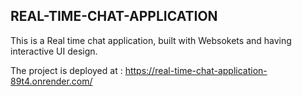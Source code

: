 ## REAL-TIME-CHAT-APPLICATION
This is a Real time chat application, built with Websokets and having interactive UI design.

The project is deployed at : https://real-time-chat-application-89t4.onrender.com/
